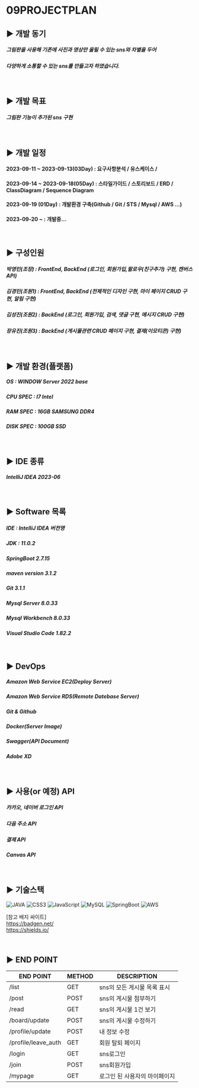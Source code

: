 09PROJECTPLAN
=

## ▶️ 개발 동기

##### 그림판을 사용해 기존에 사진과 영상만 올릴 수 있는 sns와 차별을 두어
##### 다양하게 소통할 수 있는 sns를 만들고자 하였습니다.
<br/>

## ▶️ 개발 목표

##### 그림판 기능이 추가된 sns 구현
<br/>

## ▶️ 개발 일정
#### 2023-09-11 ~ 2023-09-13(03Day) : 요구사항분석 / 유스케이스 / 
#### 2023-09-14 ~ 2023-09-18(05Day) : 스타일가이드 / 스토리보드 / ERD / ClassDiagram / Sequence Diagram
#### 2023-09-19 (01Day) : 개발환경 구축(Github / Git / STS / Mysql / AWS ...)
#### 2023-09-20 ~       : 개발중...

<br/>

## ▶️ 구성인원 

##### 박영민(조장) : FrontEnd, BackEnd (로그인, 회원가입,팔로우(친구추가) 구현, 캔버스 API)
##### 김경민(조원1) : FrontEnd, BackEnd (전체적인 디자인 구현, 마이 페이지 CRUD 구현, 알림 구현)
##### 김성진(조원2) : BackEnd (로그인, 회원가입, 검색, 댓글 구현, 메시지 CRUD 구현)
##### 장유진(조원3) : BackEnd (게시물관련 CRUD 페이지 구현, 결제(이모티콘) 구현)
<br/>

## ▶️ 개발 환경(플랫폼)

##### OS : WINDOW Server 2022 base
##### CPU SPEC : I7 Intel 
##### RAM SPEC : 16GB SAMSUNG DDR4
##### DISK SPEC : 100GB SSD 

<br/>

## ▶️ IDE 종류

##### IntelliJ IDEA 2023-06
<br/>

## ▶️ Software 목록

##### IDE : IntelliJ IDEA 버전명
##### JDK : 11.0.2
##### SpringBoot 2.7.15
##### maven version 3.1.2
##### Git 3.1.1
##### Mysql Server 8.0.33
##### Mysql Workbench 8.0.33
##### Visual Studio Code 1.82.2
<br/>

## ▶️ DevOps 

##### Amazon Web Service EC2(Deploy Server)
##### Amazon Web Service RDS(Remote Datebase Server)
##### Git & Github
##### Docker(Server Image)
##### Swagger(API Document)
##### Adobe XD
<br/>



## ▶️ 사용(or 예정) API

##### 카카오, 네이버 로그인 API
##### 다음 주소 API
##### 결제 API
##### Canvas API

<br/>

## ▶️ 기술스택

![JAVA](https://img.shields.io/badge/html5-%23E34F26.svg?style=for-the-badge&logo=html5&logoColor=white)
![CSS3](https://img.shields.io/badge/css3-%231572B6.svg?style=for-the-badge&logo=css3&logoColor=white)
![JavaScript](https://img.shields.io/badge/javascript-%23323330.svg?style=for-the-badge&logo=javascript&logoColor=%23F7DF1E)
![MySQL](https://img.shields.io/badge/mysql-%2300f.svg?style=for-the-badge&logo=mysql&logoColor=white)
![SpringBoot](https://img.shields.io/badge/springboot-8A2BE2)
![AWS](https://img.shields.io/badge/AWS-%23FF9900.svg?style=for-the-badge&logo=amazon-aws&logoColor=white)


[참고 배지 싸이트] <br/>
https://badgen.net/ <br/>
https://shields.io/


<br/>

## ▶️ END POINT 

|END POINT|METHOD|DESCRIPTION|
|------|---|---|
|/list|GET|sns의 모든 게시물 목록 표시|
|/post|POST|sns의 게시물 첨부하기|
|/read|GET|sns의 게시물 1건 보기|
|/board/update|POST|sns의 게시물 수정하기|
|/profile/update|POST|내 정보 수정|
|/profile/leave_auth|GET|회원 탈퇴 페이지|
|/login|GET|sns로그인|
|/join|POST|sns회원가입|
|/mypage|GET|로그인 된 사용자의 마이페이지|

<br/>





